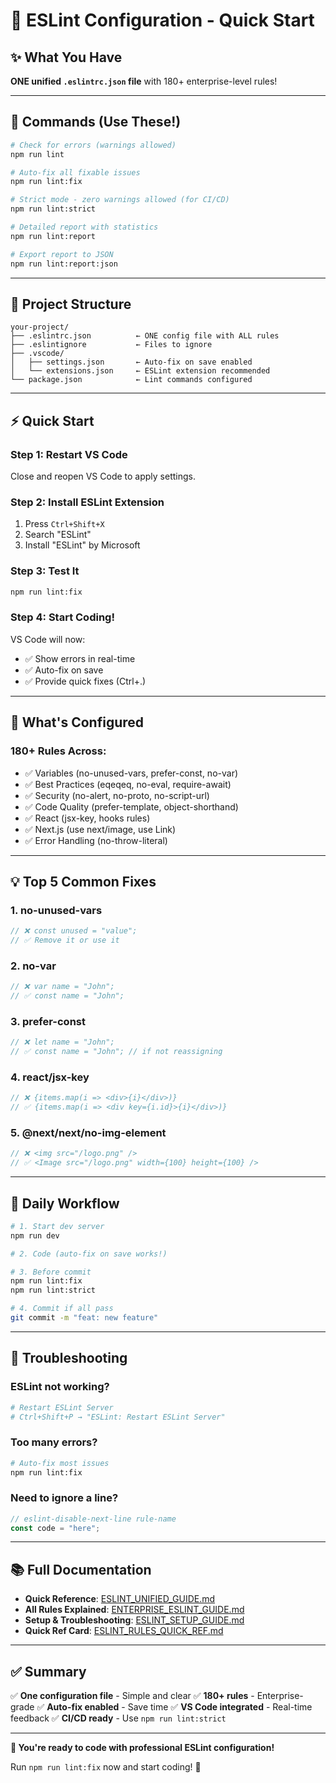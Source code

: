 # 🎯 ESLint Configuration - Quick Start

## ✨ What You Have

**ONE unified `.eslintrc.json` file** with 180+ enterprise-level rules!

---

## 🚀 Commands (Use These!)

```bash
# Check for errors (warnings allowed)
npm run lint

# Auto-fix all fixable issues
npm run lint:fix

# Strict mode - zero warnings allowed (for CI/CD)
npm run lint:strict

# Detailed report with statistics
npm run lint:report

# Export report to JSON
npm run lint:report:json
```

---

## 📁 Project Structure

```
your-project/
├── .eslintrc.json          ← ONE config file with ALL rules
├── .eslintignore           ← Files to ignore
├── .vscode/
│   ├── settings.json       ← Auto-fix on save enabled
│   └── extensions.json     ← ESLint extension recommended
└── package.json            ← Lint commands configured
```

---

## ⚡ Quick Start

### Step 1: Restart VS Code

Close and reopen VS Code to apply settings.

### Step 2: Install ESLint Extension

1. Press `Ctrl+Shift+X`
2. Search "ESLint"
3. Install "ESLint" by Microsoft

### Step 3: Test It

```bash
npm run lint:fix
```

### Step 4: Start Coding!

VS Code will now:

- ✅ Show errors in real-time
- ✅ Auto-fix on save
- ✅ Provide quick fixes (Ctrl+.)

---

## 🎯 What's Configured

### 180+ Rules Across:

- ✅ Variables (no-unused-vars, prefer-const, no-var)
- ✅ Best Practices (eqeqeq, no-eval, require-await)
- ✅ Security (no-alert, no-proto, no-script-url)
- ✅ Code Quality (prefer-template, object-shorthand)
- ✅ React (jsx-key, hooks rules)
- ✅ Next.js (use next/image, use Link)
- ✅ Error Handling (no-throw-literal)

---

## 💡 Top 5 Common Fixes

### 1. no-unused-vars

```javascript
// ❌ const unused = "value";
// ✅ Remove it or use it
```

### 2. no-var

```javascript
// ❌ var name = "John";
// ✅ const name = "John";
```

### 3. prefer-const

```javascript
// ❌ let name = "John";
// ✅ const name = "John"; // if not reassigning
```

### 4. react/jsx-key

```javascript
// ❌ {items.map(i => <div>{i}</div>)}
// ✅ {items.map(i => <div key={i.id}>{i}</div>)}
```

### 5. @next/next/no-img-element

```javascript
// ❌ <img src="/logo.png" />
// ✅ <Image src="/logo.png" width={100} height={100} />
```

---

## 🔧 Daily Workflow

```bash
# 1. Start dev server
npm run dev

# 2. Code (auto-fix on save works!)

# 3. Before commit
npm run lint:fix
npm run lint:strict

# 4. Commit if all pass
git commit -m "feat: new feature"
```

---

## 🐛 Troubleshooting

### ESLint not working?

```bash
# Restart ESLint Server
# Ctrl+Shift+P → "ESLint: Restart ESLint Server"
```

### Too many errors?

```bash
# Auto-fix most issues
npm run lint:fix
```

### Need to ignore a line?

```javascript
// eslint-disable-next-line rule-name
const code = "here";
```

---

## 📚 Full Documentation

- **Quick Reference**: [ESLINT_UNIFIED_GUIDE.md](./ESLINT_UNIFIED_GUIDE.md)
- **All Rules Explained**: [ENTERPRISE_ESLINT_GUIDE.md](./ENTERPRISE_ESLINT_GUIDE.md)
- **Setup & Troubleshooting**: [ESLINT_SETUP_GUIDE.md](./ESLINT_SETUP_GUIDE.md)
- **Quick Ref Card**: [ESLINT_RULES_QUICK_REF.md](./ESLINT_RULES_QUICK_REF.md)

---

## ✅ Summary

✅ **One configuration file** - Simple and clear
✅ **180+ rules** - Enterprise-grade
✅ **Auto-fix enabled** - Save time
✅ **VS Code integrated** - Real-time feedback
✅ **CI/CD ready** - Use `npm run lint:strict`

---

**🎉 You're ready to code with professional ESLint configuration!**

Run `npm run lint:fix` now and start coding! 🚀
